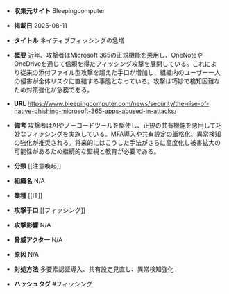 - **収集元サイト**
Bleepingcomputer

- **掲載日**
2025-08-11

- **タイトル**
ネイティブフィッシングの急増

- **概要**
近年、攻撃者はMicrosoft 365の正規機能を悪用し、OneNoteやOneDriveを通じて信頼を得たフィッシング攻撃を展開している。これにより従来の添付ファイル型攻撃を超えた手口が増加し、組織内のユーザー一人の侵害が全体リスクに直結する事態となっている。攻撃は巧妙で検知困難なため対策強化が急務である。

- **URL**
https://www.bleepingcomputer.com/news/security/the-rise-of-native-phishing-microsoft-365-apps-abused-in-attacks/

- **備考**
攻撃者はAIやノーコードツールを駆使し、正規の共有機能を悪用して巧妙なフィッシングを実施している。MFA導入や共有設定の厳格化、異常検知の強化が推奨される。将来的にはこうした手法がさらに高度化し被害拡大の可能性があるため継続的な監視と教育が必要である。

- **分類**
[[注意喚起]]

- **組織名**
N/A

- **業種**
[[IT]]

- **攻撃手口**
[[フィッシング]]

- **攻撃影響**
N/A

- **脅威アクター**
N/A

- **原因**
N/A

- **対処方法**
多要素認証導入、共有設定見直し、異常検知強化

- **ハッシュタグ**
#フィッシング
